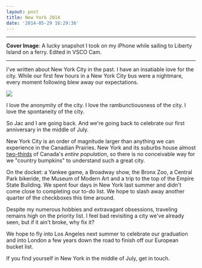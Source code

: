 ```yaml
---
layout: post
title: New York 2014
date: '2014-05-29 16:29:36'
---
```


---

**Cover Image**: A lucky snapshot I took on my iPhone while sailing to Liberty Island on a ferry. Edited in VSCO Cam.

---

I've written about New York City in the past. I have an insatiable love for the city. While our first few hours in a New York City bus were a nightmare, every moment following blew away our expectations.

![](http://static.thenewsprint.co/media/2014/May/IMG_0571.jpg)

I love the anonymity of the city. I love the rambunctiousness of the city. I love the spontaneity of the city.

So Jac and I are going back. And we're going back to celebrate our first anniversary in the middle of July.

New York City is an order of magnitude larger than anything we can experience in the Canadian Prairies. New York and its suburbs house almost [two-thirds](http://en.wikipedia.org/wiki/New_York_metropolitan_area) of Canada's *entire population*, so there is no conceivable way for we "country bumpkins" to understand such a great city. 

On the docket: a Yankee game, a Broadway show, the Bronx Zoo, a Central Park bikeride, the Museum of Modern Art and a trip to the top of the Empire State Building. We spent four days in New York last summer and didn't come close to completing our to-do list. We hope to slash away another quarter of the checkboxes this time around.

Despite my numerous hobbies and extravagant obsessions, traveling remains high on the priority list. I feel bad revisiting a city we've already seen, but if it ain't broke, why fix it?

We hope to fly into Los Angeles next summer to celebrate our graduation and into London a few years down the road to finish off our European bucket list. 

If you find yourself in New York in the middle of July, get in touch. 